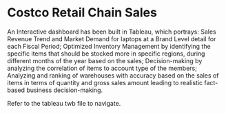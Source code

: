 # Costco Retail Chain Sales

An Interactive dashboard has been built in Tableau, which portrays:
Sales Revenue Trend and Market Demand for laptops at a Brand Level detail for each Fiscal Period;
Optimized Inventory Management by identifying the specific items that should be stocked more in specific regions, during different months of the year based on the sales;
Decision-making by analyzing the correlation of items to account type of the members;
Analyzing and ranking of warehouses with accuracy based on the sales of items in terms of quantity and gross sales amount leading to realistic fact-based business decision-making.

Refer to the tableau twb file to navigate.
